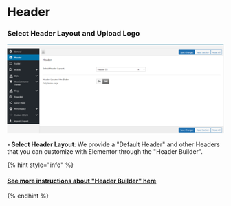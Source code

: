 # Header

### **Select Header Layout and Upload Logo**

![](../.gitbook/assets/upload-logo-elementor-1.png)

**- Select Header Layout**: We provide a "Default Header" and other Headers that you can customize with Elementor through the "Header Builder".

{% hint style="info" %}
#### [See more instructions about "Header Builder" here](../theme-configuration/header-builder-elementor.md)
{% endhint %}
